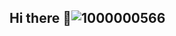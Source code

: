 ## Hi there 👋![1000000566](https://github.com/user-attachments/assets/6418bce6-7371-446d-af93-7a79414a3dde)


<!--
**phucchua2002/Phucchua2002** is a ✨ _special_ ✨ repository because its `README.md` (this file) appears on your GitHub profile.

Here are some ideas to get you started:

- 🔭 I’m currently working on ...
- 🌱 I’m currently learning ...
- 👯 I’m looking to collaborate on ...
- 🤔 I’m looking for help with ...
- 💬 Ask me about ...
- 📫 How to reach me: ...
- 😄 Pronouns: ...
- ⚡ Fun fact: ...
-->
